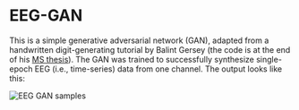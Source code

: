 # EEG-GAN

This is a simple generative adversarial network (GAN), adapted from a handwritten digit-generating tutorial by Balint Gersey (the code is at the end of his [MS thesis](https://www.researchgate.net/publication/326676131_Generative_Adversarial_Networks)). The GAN was trained to successfully synthesize single-epoch EEG (i.e., time-series) data from one channel. The output looks like this:

![EEG GAN samples](https://github.com/samern92/EEG-GAN/blob/master/EEG-GAN_samples.png)

